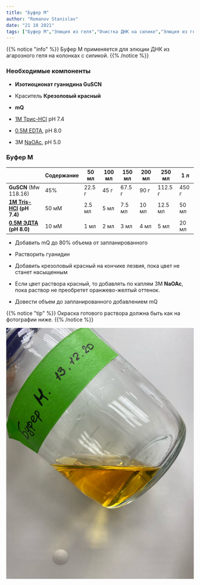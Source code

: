 ```yaml
---
title: "Буфер M"
author: "Romanov Stanislav"
date: "21 10 2021"
tags: ["Буфер M","Элюция из геля","Очистка ДНК на силике","Элюция из геля"]
---
```


{{% notice "info" %}}
Буфер M применяется для элюции ДНК из агарозного геля на колонках с силикой.
{{% /notice %}}

### Необходимые компоненты

-   **Изотиоционат гуанидина GuSCN**

-   Краситель **Крезоловый красный**

-   **mQ**

-   [1М Трис-HCl](/labreagents/buffers/tris) pH 7.4

-   [0,5M EDTA](/labreagents/buffers/edta), pH 8.0

-   3M [NaOAc](/labreagents/buffers/naoac), pH 5.0

### Буфер M

|                                                           | Содержание | 50 мл  | 100 мл | 150 мл | 200 мл | 250 мл  | 1 л   |
|-----------------------------------------------------------|------------|--------|--------|--------|--------|---------|-------|
| **GuSCN** (Mw 118.16)                                     | 45%        | 22.5 г | 45 г   | 67.5 г | 90 г   | 112.5 г | 450 г |
| [**1M Tris-HCl**](/labreagents/buffers/tris) **(pH 7.4)** | 50 мМ      | 2.5 мл | 5 мл   | 7.5 мл | 10 мл  | 12.5 мл | 50 мл |
| [**0.5М ЭДТА**](/labreagents/buffers/edta) **(pH 8.0)**   | 10 мМ      | 1 мл   | 2 мл   | 3 мл   | 4 мл   | 5 мл    | 20 мл |

-   Добавить mQ до 80% объема от запланированного

-   Растворить гуанидин

-   Добавить крезоловый красный на кончике лезвия, пока цвет не станет насыщенным

-   Если цвет раствора красный, то добавлять по каплям 3M **NaOAc**, пока раствор не преобретет оранжево-желтый оттенок.

-   Довести объем до запланированного добавлением mQ

{{% notice "tip" %}}
Окраска готового раствора должна быть как на фотографии ниже.
{{% /notice %}}

<img src="_index.files/BufferM.jpg?classes=shadow&amp;width=30pc" class="shadow" style="width" />
